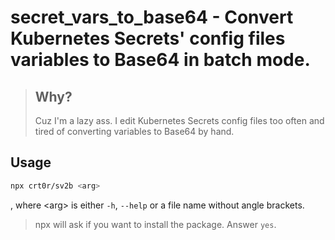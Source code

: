 # __secret_vars_to_base64__ - Convert Kubernetes Secrets' config files variables to Base64 in batch mode.
> ## Why?
> Cuz I'm a lazy ass. I edit Kubernetes Secrets config files too often and tired of converting variables to Base64 by hand.

## Usage
```bash
npx crt0r/sv2b <arg>
```
, where \<arg\> is either `-h`, `--help` or a file name without angle brackets.

> npx will ask if you want to install the package. Answer `yes`.